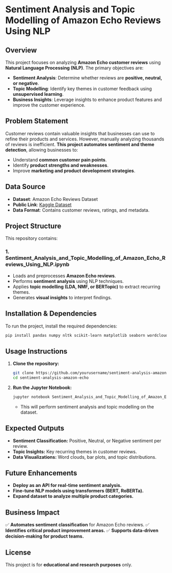 # Sentiment Analysis and Topic Modelling of Amazon Echo Reviews Using NLP

## Overview
This project focuses on analyzing **Amazon Echo customer reviews** using **Natural Language Processing (NLP)**. The primary objectives are:
- **Sentiment Analysis**: Determine whether reviews are **positive, neutral, or negative**.
- **Topic Modelling**: Identify key themes in customer feedback using **unsupervised learning**.
- **Business Insights**: Leverage insights to enhance product features and improve the customer experience.

## Problem Statement
Customer reviews contain valuable insights that businesses can use to refine their products and services. However, manually analyzing thousands of reviews is inefficient. **This project automates sentiment and theme detection**, allowing businesses to:
- Understand **common customer pain points**.
- Identify **product strengths and weaknesses**.
- Improve **marketing and product development strategies**.

## Data Source
- **Dataset**: Amazon Echo Reviews Dataset
- **Public Link**: [Kaggle Dataset](https://www.kaggle.com/datasets/haitaox503/amazonreviewscsv?select=amazon_reviews.csv)
- **Data Format**: Contains customer reviews, ratings, and metadata.

## Project Structure
This repository contains:
### 1. **Sentiment_Analysis_and_Topic_Modelling_of_Amazon_Echo_Reviews_Using_NLP.ipynb**
- Loads and preprocesses **Amazon Echo reviews**.
- Performs **sentiment analysis** using NLP techniques.
- Applies **topic modelling (LDA, NMF, or BERTopic)** to extract recurring themes.
- Generates **visual insights** to interpret findings.

## Installation & Dependencies
To run the project, install the required dependencies:
```sh
pip install pandas numpy nltk scikit-learn matplotlib seaborn wordcloud spacy gensim
```

## Usage Instructions
1. **Clone the repository:**
   ```sh
   git clone https://github.com/yourusername/sentiment-analysis-amazon-echo.git
   cd sentiment-analysis-amazon-echo
   ```
2. **Run the Jupyter Notebook:**
   ```sh
   jupyter notebook Sentiment_Analysis_and_Topic_Modelling_of_Amazon_Echo_Reviews_Using_NLP.ipynb
   ```
   - This will perform sentiment analysis and topic modelling on the dataset.

## Expected Outputs
- **Sentiment Classification:** Positive, Neutral, or Negative sentiment per review.
- **Topic Insights:** Key recurring themes in customer reviews.
- **Data Visualizations:** Word clouds, bar plots, and topic distributions.

## Future Enhancements
- **Deploy as an API for real-time sentiment analysis.**
- **Fine-tune NLP models using transformers (BERT, RoBERTa).**
- **Expand dataset to analyze multiple product categories.**

## Business Impact
✅ **Automates sentiment classification** for Amazon Echo reviews.
✅ **Identifies critical product improvement areas.**
✅ **Supports data-driven decision-making for product teams.**

## License
This project is for **educational and research purposes** only.
